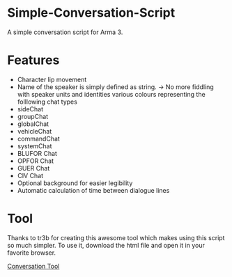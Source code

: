 # Simple-Conversation-Script
A simple conversation script for Arma 3.

# Features
- Character lip movement
- Name of the speaker is simply defined as string. -> No more fiddling with speaker units and identities
various colours representing the folllowing chat types
- sideChat
- groupChat
- globalChat
- vehicleChat
- commandChat
- systemChat
- BLUFOR Chat
- OPFOR Chat
- GUER Chat
- CIV Chat
- Optional background for easier legibility
- Automatic calculation of time between dialogue lines


# Tool
Thanks to tr3b for creating this awesome tool which makes using this script so much simpler. To use it, download the html file and open it in your favorite browser.

 [Conversation Tool](https://www.file-upload.net/download-12620151/arma3_conv.html.html)

